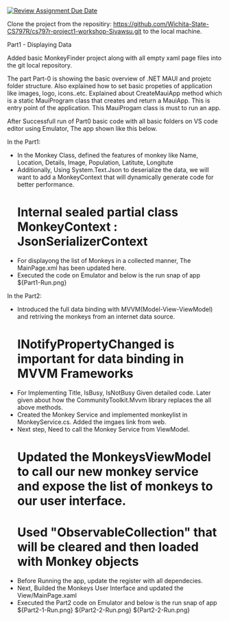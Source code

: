 [![Review Assignment Due Date](https://classroom.github.com/assets/deadline-readme-button-24ddc0f5d75046c5622901739e7c5dd533143b0c8e959d652212380cedb1ea36.svg)](https://classroom.github.com/a/2sgFLH94)

Clone the project from the repositiry: https://github.com/Wichita-State-CS797R/cs797r-project1-workshop-Sivawsu.git to the local machine.


Part1 - Displaying Data 

Added basic MonkeyFinder project along with all empty xaml page files into the git local repository.

The part Part-0 is showing the basic overview of .NET MAUI and projetc folder structure. Also explained how to set basic propeties of application like images, logo, icons..etc. Explained about CreateMauiApp method which is a static MauiProgram class that creates and return a MauiApp. This is entry point of the application. This MauiProgam class is must to run an app.
	
After Successfull run of Part0 basic code with all basic folders on VS code editor using Emulator, The app shown like this below.



In the Part1:

- In the Monkey Class, defined the features of monkey like Name, Location, Details, Image, Population, Latitute, Longitute
- Additionally, Using System.Text.Json to deserialize the data, we will want to add a MonkeyContext that will dynamically generate code for better performance.					# Internal sealed partial class MonkeyContext : JsonSerializerContext
- For displayong the list of Monkeys in a collected manner, The MainPage.xml has been updated here.
- Executed the code on Emulator and below is the run snap of app
 ${Part1-Run.png}

In the Part2:

- Introduced the full data binding with MVVM(Model-View-ViewModel) and retriving the monkeys from an internet data source.
	# INotifyPropertyChanged is important for data binding in MVVM Frameworks 
- For Implementing Title, IsBusy, IsNotBusy Given detailed code. Later given about how the CommunityToolkit.Mvvm library replaces the all above methods.
- Created the Monkey Service and implemented monkeylist in MonkeyService.cs. Added the imgaes link from web.
- Next step, Need to call the Monkey Service from ViewModel.
	# Updated the MonkeysViewModel to call our new monkey service and expose the list of monkeys to our user interface. 
	# Used "ObservableCollection<Monkey>" that will be cleared and then loaded with Monkey objects
- Before Running the app, update the register with all dependecies.
- Next, Builded the Monkeys User Interface and updated the View/MainPage.xaml
- Executed the Part2 code on Emulator and below is the run snap of app
 ${Part2-1-Run.png}   ${Part2-2-Run.png}   ${Part2-2-Run.png}





